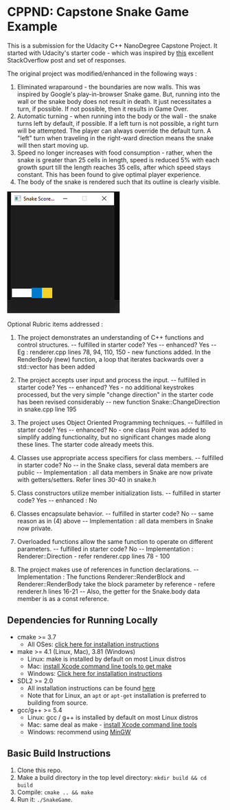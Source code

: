 # CPPND: Capstone Snake Game Example

This is a submission for the Udacity C++ NanoDegree Capstone Project. It started with Udacity's starter code - which  was inspired by [this](https://codereview.stackexchange.com/questions/212296/snake-game-in-c-with-sdl) excellent StackOverflow post and set of responses.

The original project was modified/enhanced in the following ways :
1. Eliminated wraparound - the boundaries are now walls. This was inspired by Google's play-in-browser Snake game. But, running into the wall or the snake body does not result in death. It just necessitates a turn, if possible. If not possible, then it results in Game Over.
2. Automatic turning - when running into the body or the wall - the snake turns left by default, if possible. If a left turn is not possible, a right turn will be attempted. The player can always override the default turn. A "left" turn when traveling in the right-ward direction means the snake will then start moving up.
3. Speed no longer increases with food consumption - rather, when the snake is greater than 25 cells in length, speed is reduced 5% with each growth spurt till the length reaches 35 cells, after which speed stays constant. This has been found to give optimal player experience.
4. The body of the snake is rendered such that its outline is clearly visible.

<img src="snake_play.gif"/>

Optional Rubric items addressed :

1. The project demonstrates an understanding of C++ functions and control structures.
-- fulfilled in starter code? Yes
-- enhanced? Yes
-- Eg : renderer.cpp lines 78, 94, 110, 150 - new functions added. In the RenderBody (new) function, a loop that iterates backwards over a std::vector has been added

2. The project accepts user input and process the input.
-- fulfilled in starter code? Yes
-- enhanced? Yes - no additional keystrokes processed, but the very simple "change direction" in the starter code has been revised considerably
-- new function Snake::ChangeDirection in snake.cpp line 195

3. The project uses Object Oriented Programming techniques.
-- fulfilled in starter code? Yes
-- enhanced? No - one class Point was added to simplify adding functionality, but no significant changes made along these lines. The starter code already meets this.

4. Classes use appropriate access specifiers for class members.
-- fulfilled in starter code? No -- in the Snake class, several data members are public
-- Implementation : all data members in Snake are now private with getters/setters. Refer lines 30-40 in snake.h

5. Class constructors utilize member initialization lists.
-- fulfilled in starter code? Yes
-- enhanced : No

6. Classes encapsulate behavior.
-- fulfilled in starter code? No -- same reason as in (4) above
-- Implementation : all data members in Snake now private.

7. Overloaded functions allow the same function to operate on different parameters.
-- fulfilled in starter code? No
-- Implementation : Renderer::Direction - refer renderer.cpp lines 78 - 100

8. The project makes use of references in function declarations.
-- Implementation : The functions Renderer::RenderBlock and Renderer::RenderBody take the block parameter by reference - refere renderer.h lines 16-21
-- Also, the getter for the Snake.body data member is as a const reference.

## Dependencies for Running Locally
* cmake >= 3.7
  * All OSes: [click here for installation instructions](https://cmake.org/install/)
* make >= 4.1 (Linux, Mac), 3.81 (Windows)
  * Linux: make is installed by default on most Linux distros
  * Mac: [install Xcode command line tools to get make](https://developer.apple.com/xcode/features/)
  * Windows: [Click here for installation instructions](http://gnuwin32.sourceforge.net/packages/make.htm)
* SDL2 >= 2.0
  * All installation instructions can be found [here](https://wiki.libsdl.org/Installation)
  * Note that for Linux, an `apt` or `apt-get` installation is preferred to building from source.
* gcc/g++ >= 5.4
  * Linux: gcc / g++ is installed by default on most Linux distros
  * Mac: same deal as make - [install Xcode command line tools](https://developer.apple.com/xcode/features/)
  * Windows: recommend using [MinGW](http://www.mingw.org/)

## Basic Build Instructions

1. Clone this repo.
2. Make a build directory in the top level directory: `mkdir build && cd build`
3. Compile: `cmake .. && make`
4. Run it: `./SnakeGame`.
